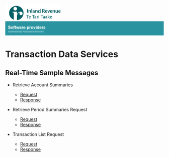 ![IRD logo](../../Images/IRlogo.gif)
![Software Dev](../../Images/SoftwareDev.png)

# Transaction Data Services  
## Real-Time Sample Messages

* Retrieve Account Summaries
	* [Request](RetrieveAccountSummariesRequest.xml)
	* [Response](RetrieveAccountSummariesResponse.xml)
	
* Retrieve Period Summaries Request
	* [Request](RetrievePeriodSummariesRequest.xml)
	* [Response](RetrievePeriodSummariesResponse.xml)

* Transaction List Request
	* [Request](TransactionListRequest.xml)
	* [Response](TransactionListResponse.xml)




